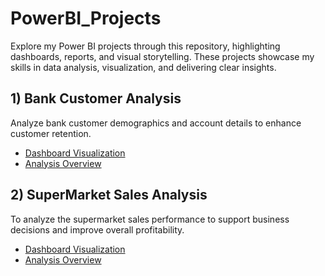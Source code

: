 # PowerBI_Projects
Explore my Power BI projects through this repository, highlighting dashboards, reports, and visual storytelling. These projects showcase my skills in data analysis, visualization, and delivering clear insights.
## 1) Bank Customer Analysis
Analyze bank customer demographics and account details to enhance customer retention.
- <a href = "https://github.com/Koushik191003/PowerBI_Projects/blob/main/Bank%20Customer%20Analysis/DASHBOARD.png">Dashboard Visualization</a>
- <a href = "https://github.com/Koushik191003/PowerBI_Projects/tree/main/Bank%20Customer%20Analysis">Analysis Overview</a>
## 2) SuperMarket Sales Analysis
To analyze the supermarket sales performance to support business decisions and improve overall profitability.
- <a href = "https://github.com/Koushik191003/PowerBI_Projects/blob/main/SuperMarket%20Sales%20Analysis/DASHBOARD.png">Dashboard Visualization</a>
- <a href = "https://github.com/Koushik191003/PowerBI_Projects/tree/main/SuperMarket%20Sales%20Analysis">Analysis Overview</a>
